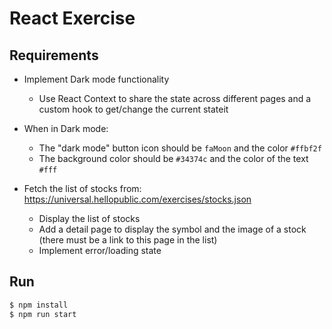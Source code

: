 # React Exercise

## Requirements

- Implement Dark mode functionality
  - Use React Context to share the state across different pages and a custom hook to get/change the current stateit
- When in Dark mode:
  - The "dark mode" button icon should be `faMoon` and the color `#ffbf2f`
  - The background color should be `#34374c` and the color of the text `#fff`

- Fetch the list of stocks from: https://universal.hellopublic.com/exercises/stocks.json
  - Display the list of stocks
  - Add a detail page to display the symbol and the image of a stock (there must be a link to this page in the list)
  - Implement error/loading state

## Run

```bash
$ npm install
$ npm run start
```
